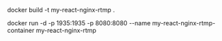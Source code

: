 docker build -t my-react-nginx-rtmp .

docker run -d -p 1935:1935 -p 8080:8080 --name my-react-nginx-rtmp-container my-react-nginx-rtmp
